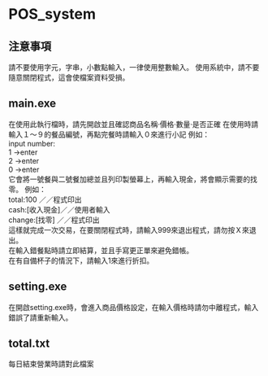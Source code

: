 # POS_system
##  注意事項
請不要使用字元，字串，小數點輸入，一律使用整數輸入。
使用系統中，請不要隨意關閉程式，這會使檔案資料受損。
## main.exe
在使用此執行檔時，請先開啟並且確認商品名稱·價格·數量·是否正確
在使用時請輸入１～９的餐品編號，再點完餐時請輸入０來進行小記
例如：
<br>
input number:
<br>
1 ->enter
<br>
2 ->enter
<br>
0 ->enter
<br>
它會將一號餐與二號餐加總並且列印製螢幕上，再輸入現金，將會顯示需要的找零。
例如：
<br>
total:100     ／／程式印出
<br>
cash:[收入現金]／／使用者輸入
<br>
change:[找零]  ／／程式印出
<br>
這樣就完成一次交易，在要關閉程式時，請輸入999來退出程式，請勿按Ｘ來退出。
<BR>
在輸入錯餐點時請立即結算，並且手寫更正單來避免錯帳。
<br>
在有自備杯子的情況下，請輸入1來進行折扣。
## setting.exe
在開啟setting.exe時，會進入商品價格設定，在輸入價格時請勿中離程式，輸入錯誤了請重新輸入。
## total.txt
每日結束營業時請對此檔案

